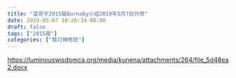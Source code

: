 ```yaml
---
title: "温哥华2015届Burnaby小组2019年5月7日共修"
date: 2019-05-07 18:26:34-08:00
draft: false
tags: ["2015届"]
categories: ["慧灯禅修班"]
---
```

https://luminouswisdomca.org/media/kunena/attachments/264/file_5d48ea2.docx
